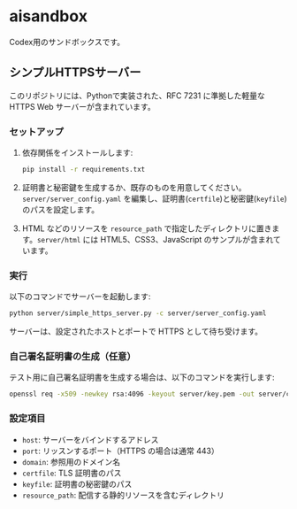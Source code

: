 # aisandbox

Codex用のサンドボックスです。

## シンプルHTTPSサーバー

このリポジトリには、Pythonで実装された、RFC 7231 に準拠した軽量な HTTPS Web サーバーが含まれています。

### セットアップ

1. 依存関係をインストールします:

    ```bash
    pip install -r requirements.txt
    ```

2. 証明書と秘密鍵を生成するか、既存のものを用意してください。`server/server_config.yaml` を編集し、証明書(`certfile`)と秘密鍵(`keyfile`)のパスを設定します。

3. HTML などのリソースを `resource_path` で指定したディレクトリに置きます。`server/html` には HTML5、CSS3、JavaScript のサンプルが含まれています。

### 実行

以下のコマンドでサーバーを起動します:

```bash
python server/simple_https_server.py -c server/server_config.yaml
```

サーバーは、設定されたホストとポートで HTTPS として待ち受けます。

### 自己署名証明書の生成（任意）

テスト用に自己署名証明書を生成する場合は、以下のコマンドを実行します:

```bash
openssl req -x509 -newkey rsa:4096 -keyout server/key.pem -out server/cert.pem -days 365 -nodes -subj "/CN=example.com"
```

### 設定項目

- `host`: サーバーをバインドするアドレス
- `port`: リッスンするポート（HTTPS の場合は通常 443）
- `domain`: 参照用のドメイン名
- `certfile`: TLS 証明書のパス
- `keyfile`: 証明書の秘密鍵のパス
- `resource_path`: 配信する静的リソースを含むディレクトリ
